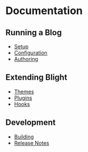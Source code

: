 Documentation
=============

## Running a Blog

- [Setup](Setup.md)
- [Configuration](Config.md)
- [Authoring](Authoring.md)


## Extending Blight

- [Themes](Themes.md)
- [Plugins](Plugins.md)
- [Hooks](Hooks.md)


## Development

- [Building](Building.md)
- [Release Notes](Changelog.md)
